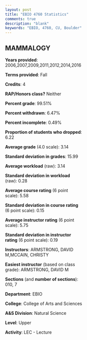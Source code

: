 ```yaml
---
layout: post
title: "EBIO 4760 Statistics"
comments: true
description: "blank"
keywords: "EBIO, 4760, CU, Boulder"
--- 
```

<head>
<script src="https://ajax.googleapis.com/ajax/libs/jquery/2.1.3/jquery.min.js"></script>
<script src="https://dl.dropboxusercontent.com/s/pc42nxpaw1ea4o9/highcharts.js?dl=0"></script>
<!-- <script src="../assets/js/highcharts.js"></script> -->
<style type="text/css">@font-face {
	font-family: "Bebas Neue";
	src: url(https://www.filehosting.org/file/details/544349/BebasNeue%20Regular.otf) format("opentype");
	}
	h1.Bebas { 
		font-family: "Bebas Neue", Verdana, Tahoma;
	}
</style>
</head>
<body>
	<div id="container" style="float: right; width: 45%; height: 88%; margin-left: 2.5%; margin-right: 2.5%;"></div>
	<script language="JavaScript">
		$(document).ready(function() {
		var chart = {type: 'column'};
		var title = {text: 'Grade Distribution'};
		var xAxis = {categories: ['A','B','C','D','F'],crosshair: true};
		var yAxis = {min: 0,title: {text: 'Percentage'}};
		var tooltip = {headerFormat: '<center><b><span style="font-size:20px">{point.key}</span></b></center>',
		               pointFormat: '<td style="padding:0"><b>{point.y:.1f}%</b></td>',
		               footerFormat: '</table>',shared: true,useHTML: true};
		var plotOptions = {column: {pointPadding: 0.0,borderWidth: 0}};  
		var credits = {enabled: false};var series= [{name: 'Percent',data: [41.03,36.92,19.49,1.03,1.54,]}];
		var json = {};
		json.chart = chart;
		json.title = title;
		json.tooltip = tooltip;
		json.xAxis = xAxis;
		json.yAxis = yAxis;  
		json.series = series;
		json.plotOptions = plotOptions;  
		json.credits = credits;
		$('#container').highcharts(json);
	});
	</script>
</body>
			   
## MAMMALOGY

**Years provided**: 2006,2007,2009,2011,2012,2014,2016

**Terms provided**: Fall

**Credits**: 4

**RAP/Honors class?** Neither

**Percent grade**: 99.51%

**Percent withdrawn**: 6.47%

**Percent incomplete**: 0.49%

**Proportion of students who dropped**: 6.22

**Average grade** (4.0 scale): 3.14

**Standard deviation in grades**: 15.99

**Average workload** (raw): 3.14

**Standard deviation in workload** (raw): 0.28

**Average course rating** (6 point scale): 5.58

**Standard deviation in course rating** (6 point scale): 0.15

**Average instructor rating** (6 point scale): 5.75

**Standard deviation in instructor rating** (6 point scale): 0.19

**Instructors**: ARMSTRONG, DAVID M,MCCAIN, CHRISTY

**Easiest instructor** (based on class grade): ARMSTRONG, DAVID M

**Sections** (and **number of sections**): 010, 7

**Department**: EBIO

**College**: College of Arts and Sciences

**A&S Division**: Natural Science

**Level**: Upper

**Activity**: LEC - Lecture